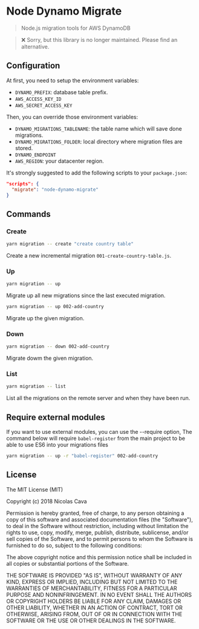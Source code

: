 # Node Dynamo Migrate

> Node.js migration tools for AWS DynamoDB

> ❌ Sorry, but this library is no longer maintained. Please find an alternative.

## Configuration 

At first, you need to setup the environment variables:

* `DYNAMO_PREFIX`: database table prefix.
* `AWS_ACCESS_KEY_ID`
* `AWS_SECRET_ACCESS_KEY`

Then, you can override those environment variables:

* `DYNAMO_MIGRATIONS_TABLENAME`: the table name which will save done migrations.
* `DYNAMO_MIGRATIONS_FOLDER`: local directory where migration files are stored.
* `DYNAMO_ENDPOINT`
* `AWS_REGION`: your datacenter region.

It's strongly suggested to add the following scripts to your `package.json`: 

```json
"scripts": {
  "migrate": "node-dynamo-migrate"
}
```

## Commands

### Create

```bash
yarn migration -- create "create country table"
```

Create a new incremental migration `001-create-country-table.js`.

### Up

```bash
yarn migration -- up
```

Migrate up all new migrations since the last executed migration.

```bash
yarn migration -- up 002-add-country
```

Migrate up the given migration.

### Down

```bash
yarn migration -- down 002-add-country
```

Migrate dowm the given migration.

### List

```bash
yarn migration -- list
```

List all the migrations on the remote server and when they have been run.

## Require external modules 

If you want to use external modules, you can use the --require option, The command below will require `babel-register` from the main project to be able to use ES6 into your migrations files

```bash
yarn migration -- up -r "babel-register" 002-add-country
```
 
## License

The MIT License (MIT)

Copyright (c) 2018 Nicolas Cava

Permission is hereby granted, free of charge, to any person obtaining a copy
of this software and associated documentation files (the "Software"), to deal
in the Software without restriction, including without limitation the rights
to use, copy, modify, merge, publish, distribute, sublicense, and/or sell
copies of the Software, and to permit persons to whom the Software is
furnished to do so, subject to the following conditions:

The above copyright notice and this permission notice shall be included in all
copies or substantial portions of the Software.

THE SOFTWARE IS PROVIDED "AS IS", WITHOUT WARRANTY OF ANY KIND, EXPRESS OR
IMPLIED, INCLUDING BUT NOT LIMITED TO THE WARRANTIES OF MERCHANTABILITY,
FITNESS FOR A PARTICULAR PURPOSE AND NONINFRINGEMENT. IN NO EVENT SHALL THE
AUTHORS OR COPYRIGHT HOLDERS BE LIABLE FOR ANY CLAIM, DAMAGES OR OTHER
LIABILITY, WHETHER IN AN ACTION OF CONTRACT, TORT OR OTHERWISE, ARISING FROM,
OUT OF OR IN CONNECTION WITH THE SOFTWARE OR THE USE OR OTHER DEALINGS IN THE
SOFTWARE.
